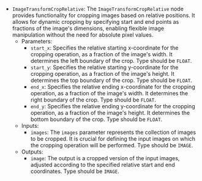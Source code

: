 - `ImageTransformCropRelative`: The `ImageTransformCropRelative` node provides functionality for cropping images based on relative positions. It allows for dynamic cropping by specifying start and end points as fractions of the image's dimensions, enabling flexible image manipulation without the need for absolute pixel values.
    - Parameters:
        - `start_x`: Specifies the relative starting x-coordinate for the cropping operation, as a fraction of the image's width. It determines the left boundary of the crop. Type should be `FLOAT`.
        - `start_y`: Specifies the relative starting y-coordinate for the cropping operation, as a fraction of the image's height. It determines the top boundary of the crop. Type should be `FLOAT`.
        - `end_x`: Specifies the relative ending x-coordinate for the cropping operation, as a fraction of the image's width. It determines the right boundary of the crop. Type should be `FLOAT`.
        - `end_y`: Specifies the relative ending y-coordinate for the cropping operation, as a fraction of the image's height. It determines the bottom boundary of the crop. Type should be `FLOAT`.
    - Inputs:
        - `images`: The `images` parameter represents the collection of images to be cropped. It is crucial for defining the input images on which the cropping operation will be performed. Type should be `IMAGE`.
    - Outputs:
        - `image`: The output is a cropped version of the input images, adjusted according to the specified relative start and end coordinates. Type should be `IMAGE`.
